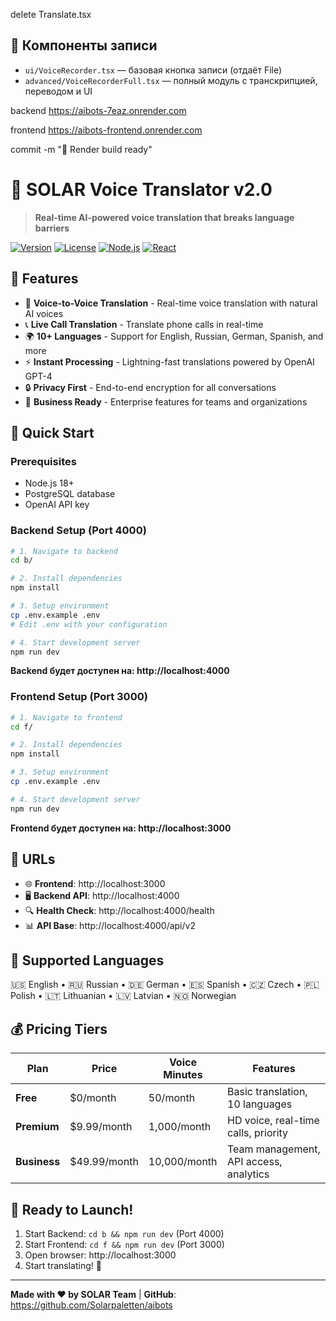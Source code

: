 delete Translate.tsx

## 🎤 Компоненты записи

- `ui/VoiceRecorder.tsx` — базовая кнопка записи (отдаёт File)
- `advanced/VoiceRecorderFull.tsx` — полный модуль с транскрипцией, переводом и UI



backend  https://aibots-7eaz.onrender.com

frontend https://aibots-frontend.onrender.com

commit -m "🚀 Render build ready"

# 🚀 SOLAR Voice Translator v2.0

> **Real-time AI-powered voice translation that breaks language barriers**

[![Version](https://img.shields.io/badge/version-2.0.0-blue.svg)](https://github.com/Solarpaletten/aibots)
[![License](https://img.shields.io/badge/license-MIT-green.svg)](LICENSE)
[![Node.js](https://img.shields.io/badge/node-%3E%3D18.0.0-brightgreen.svg)](https://nodejs.org/)
[![React](https://img.shields.io/badge/react-18.2.0-blue.svg)](https://reactjs.org/)

## 🌟 Features

- 🎤 **Voice-to-Voice Translation** - Real-time voice translation with natural AI voices
- 📞 **Live Call Translation** - Translate phone calls in real-time
- 🌍 **10+ Languages** - Support for English, Russian, German, Spanish, and more
- ⚡ **Instant Processing** - Lightning-fast translations powered by OpenAI GPT-4
- 🔒 **Privacy First** - End-to-end encryption for all conversations
- 💼 **Business Ready** - Enterprise features for teams and organizations

## 🚀 Quick Start

### Prerequisites

- Node.js 18+ 
- PostgreSQL database
- OpenAI API key

### Backend Setup (Port 4000)

```bash
# 1. Navigate to backend
cd b/

# 2. Install dependencies
npm install

# 3. Setup environment
cp .env.example .env
# Edit .env with your configuration

# 4. Start development server
npm run dev
```

**Backend будет доступен на: http://localhost:4000**

### Frontend Setup (Port 3000)

```bash
# 1. Navigate to frontend
cd f/

# 2. Install dependencies
npm install

# 3. Setup environment
cp .env.example .env

# 4. Start development server
npm run dev
```

**Frontend будет доступен на: http://localhost:3000**

## 🎯 URLs

- 🌐 **Frontend**: http://localhost:3000
- 🖥️ **Backend API**: http://localhost:4000
- 🔍 **Health Check**: http://localhost:4000/health
- 📊 **API Base**: http://localhost:4000/api/v2

## 📱 Supported Languages

🇺🇸 English • 🇷🇺 Russian • 🇩🇪 German • 🇪🇸 Spanish • 🇨🇿 Czech • 🇵🇱 Polish • 🇱🇹 Lithuanian • 🇱🇻 Latvian • 🇳🇴 Norwegian

## 💰 Pricing Tiers

| Plan | Price | Voice Minutes | Features |
|------|-------|---------------|----------|
| **Free** | $0/month | 50/month | Basic translation, 10 languages |
| **Premium** | $9.99/month | 1,000/month | HD voice, real-time calls, priority |
| **Business** | $49.99/month | 10,000/month | Team management, API access, analytics |

## 🚀 Ready to Launch!

1. Start Backend: `cd b && npm run dev` (Port 4000)
2. Start Frontend: `cd f && npm run dev` (Port 3000)
3. Open browser: http://localhost:3000
4. Start translating! 🎤

---

**Made with ❤️ by SOLAR Team** | **GitHub**: https://github.com/Solarpaletten/aibots
